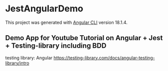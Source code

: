 # JestAngularDemo

This project was generated with [Angular CLI](https://github.com/angular/angular-cli) version 18.1.4.

## Demo App for Youtube Tutorial on Angular + Jest + Testing-library including BDD

testing library: Angular 
https://testing-library.com/docs/angular-testing-library/intro
